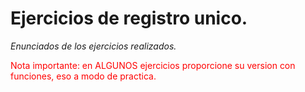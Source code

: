 # Ejercicios de registro unico.
*Enunciados de los ejercicios realizados.*

<span style="color:#FF0000">Nota importante: en ALGUNOS ejercicios proporcione su version con funciones, eso a modo de practica.</span> 
